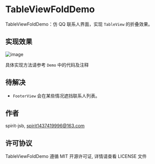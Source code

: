 # TableViewFoldDemo

TableViewFoldDemo：仿 QQ 联系人界面，实现 `TableView` 的折叠效果。

## 实现效果

![image](https://github.com/spirit-jsb/TableViewFoldDemo/blob/master/Gif/TableViewFoldDemo.gif)

具体实现方法请参考 `Demo` 中的代码及注释

## 待解决

* `FooterView` 会在某些情况遮挡联系人列表。

## 作者

spirit-jsb, spirit1437419996@163.com

## 许可协议

TableViewFoldDemo 遵循 MIT 开源许可证, 详情请查看 LICENSE 文件
